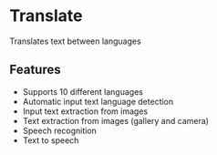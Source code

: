 # Translate

Translates text between languages

## Features
* Supports 10 different languages
* Automatic input text language detection
* Input text extraction from images
* Text extraction from images (gallery and camera)
* Speech recognition
* Text to speech
